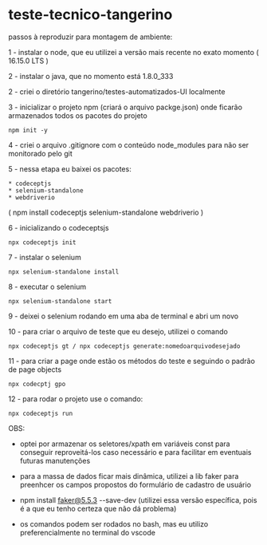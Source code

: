 # teste-tecnico-tangerino

passos à reproduzir para montagem de ambiente: 

1 - instalar o node, que eu utilizei a versão mais recente no exato momento ( 16.15.0 LTS )

2 - instalar o java, que no momento está 1.8.0_333

2 - criei o diretório tangerino/testes-automatizados-UI localmente 

3 - inicializar o projeto npm (criará o arquivo packge.json) onde ficarão armazenados todos os pacotes do projeto

	npm init -y
	
4 - criei o arquivo .gitignore com o conteúdo node_modules para não ser monitorado pelo git

5 - nessa etapa eu baixei os pacotes:

	* codeceptjs
	* selenium-standalone
	* webdriverio
	
( npm install codeceptjs selenium-standalone webdriverio )

6 - inicializando o codeceptsjs

	npx codeceptjs init
	
7 - instalar o selenium 

	npx selenium-standalone install
	
8 - executar o selenium 

	npx selenium-standalone start
		
9 - deixei o selenium rodando em uma aba de terminal e abri um novo  

10 - para criar o arquivo de teste que eu desejo, utilizei o comando

	npx codeceptjs gt / npx codeceptjs generate:nomedoarquivodesejado

11 - para criar a page onde estão os métodos do teste e seguindo o padrão de page objects

	npx codecptj gpo
	
12 - para rodar o projeto use o comando: 

	npx codeceptjs run 

OBS: 
  - optei por armazenar os seletores/xpath em variáveis const para conseguir reproveitá-los caso necessário e para facilitar em eventuais futuras manutenções 

  - para a massa de dados ficar mais dinâmica, utilizei a lib faker para preenhcer os campos propostos do formulário de cadastro de usuário
  - 
     npm install faker@5.5.3 --save-dev
     (utilizei essa versão específica, pois é a que eu tenho certeza que não dá problema)
     
  - os comandos podem ser rodados no bash, mas eu utilizo preferencialmente no terminal do vscode



 



	

